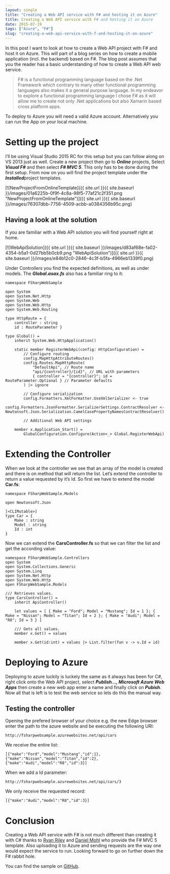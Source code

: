 ```yaml
---
layout: single
title: "Creating a Web API service with F# and hosting it on Azure"
title: Creating a Web API service with F# and hosting it on Azure
date: 2015-07-19
tags: ["Azure", "F#"]
slug: "creating-a-web-api-service-with-f-and-hosting-it-on-azure"
---
```


In this post I want to look at how to create a Web API project with F# and host it on Azure. This will part of a blog series on how to create a mobile application (incl. the backend) based on F#. The blog post assumes that you the reader has a basic understanding of how to create a Web API web service.
 

> F# is a functional programming language based on the .Net Framework which contrary to many other functional programming languages also makes it a general purpose language. In my endeavor to explore a functional programming language I chose F# as it will allow me to create not only .Net applications but also Xamarin based cross platform apps.

 
To deploy to Azure you will need a valid Azure account. Alternatively you can run the App on your local machine.
 
# Setting up the project
 
I’ll be using Visual Studio 2015 RC for this setup but you can follow along on VS 2013 just as well. Create a new project then go to ***Online*** projects, Select ***Visual F#*** and then select ***F# MVC 5***. This only has to be done during the first setup. From now on you will find the project template under the ***Installed***project templates.
 
[![NewProjectFromOnlineTemplate]({{ site.url }}{{ site.baseurl }}/images/01a6225b-0f9f-4c8a-98f5-77af21c2f351.png "NewProjectFromOnlineTemplate")]({{ site.url }}{{ site.baseurl }}/images/76307dbb-7756-4509-acbb-a0384356b95c.png)
 
## Having a look at the solution
 
If you are familiar with a Web API solution you will find yourself right at home.
 
[![WebApiSolution]({{ site.url }}{{ site.baseurl }}/images/d83af68e-fa02-4354-b5a1-0d27bb5b0cb9.png "WebApiSolution")]({{ site.url }}{{ site.baseurl }}/images/e84b12c0-2846-4c3f-b5fa-4966eb1339f0.png)
 
Under Controllers you find the expected definitions, as well as under models. The ***Global.asax.fs*** also has a familiar ring to it:


    namespace FSharpWebSample
    
    open System
    open System.Net.Http
    open System.Web
    open System.Web.Http
    open System.Web.Routing
    
    type HttpRoute = {
        controller : string
        id : RouteParameter }
    
    type Global() =
        inherit System.Web.HttpApplication() 
    
        static member RegisterWebApi(config: HttpConfiguration) =
            // Configure routing
            config.MapHttpAttributeRoutes()
            config.Routes.MapHttpRoute(
                "DefaultApi", // Route name
                "api/{controller}/{id}", // URL with parameters
                { controller = "{controller}"; id = RouteParameter.Optional } // Parameter defaults
            ) |> ignore
    
            // Configure serialization
            config.Formatters.XmlFormatter.UseXmlSerializer <- true
            config.Formatters.JsonFormatter.SerializerSettings.ContractResolver <- Newtonsoft.Json.Serialization.CamelCasePropertyNamesContractResolver()
    
            // Additional Web API settings
    
        member x.Application_Start() =
            GlobalConfiguration.Configure(Action<_> Global.RegisterWebApi)


# Extending the Controller

When we look at the controller we see that an array of the model is created and there is on method that will return the list. Let’s extend the controller to return a value requested by it’s Id. So first we have to extend the model **Car.fs**:


    namespace FSharpWebSample.Models
    
    open Newtonsoft.Json
    
    [<CLIMutable>]
    type Car = {
        Make : string
        Model : string
        Id : int
    }


Now we can extend the **CarsController.fs** so that we can filter the list and get the according value:


    namespace FSharpWebSample.Controllers
    open System
    open System.Collections.Generic
    open System.Linq
    open System.Net.Http
    open System.Web.Http
    open FSharpWebSample.Models
    
    /// Retrieves values.
    type CarsController() =
        inherit ApiController()
        
        let values = [ { Make = "Ford"; Model = "Mustang"; Id = 1 }; { Make = "Nissan"; Model = "Titan"; Id = 2 }; { Make = "Audi"; Model = "R8"; Id = 3 } ]
        
        /// Gets all values.
        member x.Get() = values
        
        member x.Get(id:int) = values |> List.filter(fun v -> v.Id = id)


# Deploying to Azure

Deploying to azure luckily is luckely the same as it always has been for C#, right click onto the Web API project, select ***Publish…, Microsoft Azure Web Apps*** then create a new web app enter a name and finally click on ***Pubish***. Now all that is left is to test the web service so lets do this the manual way.

## Testing the controller

Opening the prefered browser of your choice e.g. the new Edge browser enter the path to the azure website and be executing the following URI:


    http://fsharpwebsample.azurewebsites.net/api/cars


We receive the entire list:


    [{"make":"Ford","model":"Mustang","id":1},{"make":"Nissan","model":"Titan","id":2},{"make":"Audi","model":"R8","id":3}]


When we add a Id parameter:


    http://fsharpwebsample.azurewebsites.net/api/cars/3


We only receive the requested record:


    [{"make":"Audi","model":"R8","id":3}]


# Conclusion

Creating a Web API service with F# is not much different than creating it with C# thanks to [Ryan Riley](https://wizardsofsmart.wordpress.com/) and [Daniel Mohl](http://blog.danielmohl.com/) who provide the F# MVC 5 template. Also uploading it to Azure and sending requests are the way one would expect the service to run. Looking forward to go on further down the F# rabbit hole.

You can find the sample on [GitHub](https://github.com/mallibone/FSharpSamples.git).
